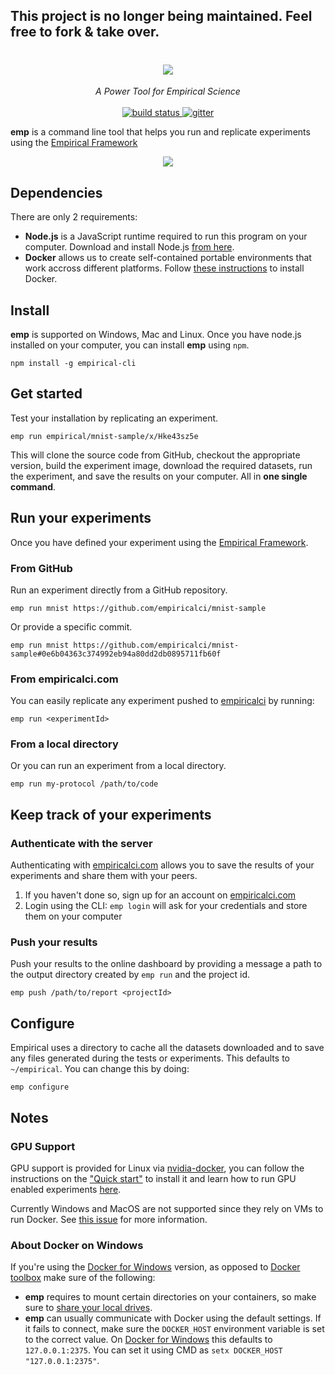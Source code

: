 ## This project is no longer being maintained. Feel free to fork & take over.

<h1 align='center'>
  <a href='https://empiricalci.com'>
    <img src='https://cloud.githubusercontent.com/assets/689720/22778232/1723bff0-ee6b-11e6-9703-07b9d7d5a58d.png'/>
  </a>
</h1>
<p align='center'>
  <i>A Power Tool for Empirical Science</i><br/><br/>
  <a href='https://travis-ci.org/empiricalci/emp'>
    <img src='https://travis-ci.org/empiricalci/emp.svg?branch=master' alt='build status'/>
  </a>
  <a href='https://gitter.im/empiricalci/emp?utm_source=badge&utm_medium=badge&utm_campaign=pr-badge&utm_content=badge'>
    <img src='https://badges.gitter.im/empiricalci/emp.svg' alt='gitter'/>
  </a>
</p>

**emp** is a command line tool that helps you run and replicate experiments
using the [Empirical Framework](https://empiricalci.com/docs/framework)

<p align='center'>
  <img src='https://cloud.githubusercontent.com/assets/689720/22812270/97c874b0-eef8-11e6-819b-cf17485cfe7e.gif'/>
</p>

## Dependencies
There are only 2 requirements:

- **Node.js** is a JavaScript runtime required to run  this program on your computer. Download and install Node.js [from here](https://nodejs.org/en/).
- **Docker** allows us to create self-contained portable environments that work accross different platforms. Follow [these instructions](https://docs.docker.com/engine/installation/) to install Docker.

## Install

**emp** is supported on Windows, Mac and Linux.
Once you have node.js installed on your computer, you can install **emp** using ``npm``. 
```
npm install -g empirical-cli
```

## Get started
Test your installation by replicating an experiment.
```
emp run empirical/mnist-sample/x/Hke43sz5e
```

This will clone the source code from GitHub, checkout the appropriate version, 
build the experiment image, download the required datasets, run the experiment, 
and save the results on your computer. All in **one single command**.

## Run your experiments
Once you have defined your experiment using the [Empirical Framework](http://empiricalci.com/docs).

### From GitHub
Run an experiment directly from a GitHub repository.
```
emp run mnist https://github.com/empiricalci/mnist-sample
```

Or provide a specific commit.
```
emp run mnist https://github.com/empiricalci/mnist-sample#0e6b04363c374992eb94a80dd2db0895711fb60f
```

### From empiricalci.com
You can easily replicate any experiment pushed to [empiricalci](https://empiricalci.com) by running:
```
emp run <experimentId>
```

### From a local directory
Or you can run an experiment from a local directory.
```
emp run my-protocol /path/to/code
```

## Keep track of your experiments

### Authenticate with the server
Authenticating with [empiricalci.com](https://empiricalci.com) allows you to save the results of your experiments
and share them with your peers.  
1. If you haven't done so, sign up for an account on [empiricalci.com](http://empiricalci.com)    
2. Login using the CLI: ``emp login`` will ask for your credentials and store them on your computer  

### Push your results

Push your results to the online dashboard by providing a message a path to the output directory created by ``emp run`` and the project id.

```
emp push /path/to/report <projectId>
```

## Configure

Empirical uses a directory to cache all the datasets downloaded and to save any files generated during the
tests or experiments. This defaults to ``~/empirical``. You can change this by doing:
```
emp configure
```

## Notes

### GPU Support

GPU support is provided for Linux via [nvidia-docker](https://github.com/NVIDIA/nvidia-docker), you can follow the instructions on the ["Quick start"](https://github.com/NVIDIA/nvidia-docker#quick-start) to install it and learn how to run GPU enabled experiments [here](http://empiricalci.com/docs/gpu-support).

Currently Windows and MacOS are not supported since they rely on VMs to run Docker. See [this issue](https://github.com/NVIDIA/nvidia-docker/issues/101) for more information.


### About Docker on Windows

If you're using the [Docker for Windows](https://docs.docker.com/docker-for-windows) version, as opposed to [Docker toolbox](https://docs.docker.com/toolbox/overview/) make sure of the following:

- **emp** requires to mount certain directories on your containers, so make sure to [share your local drives](https://docs.docker.com/docker-for-windows/#/shared-drives).
- **emp** can usually communicate with Docker using the default settings. If it fails to connect, make sure the ``DOCKER_HOST`` environment variable is set to the correct value. On [Docker for Windows](https://docs.docker.com/docker-for-windows) this defaults to ``127.0.0.1:2375``. You can set it using CMD as ``setx DOCKER_HOST "127.0.0.1:2375"``.

